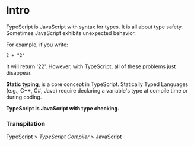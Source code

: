 # Intro

TypeScript is JavaScript with syntax for types. It is all about type safety. Sometimes JavaScript exhibits unexpected behavior. 

For example, if you write:

`2 + "2"` 

It will return '22'. However, with TypeScript, all of these problems just disappear.

**Static typing**, is a core concept in TypeScript. Statically Typed Languages (e.g., C++, C#, Java) require declaring a variable's type at compile time or during coding.

**TypeScript is JavaScript with type checking.**

### Transpilation

TypeScript > *TypeScript Compiler* > JavaScript
